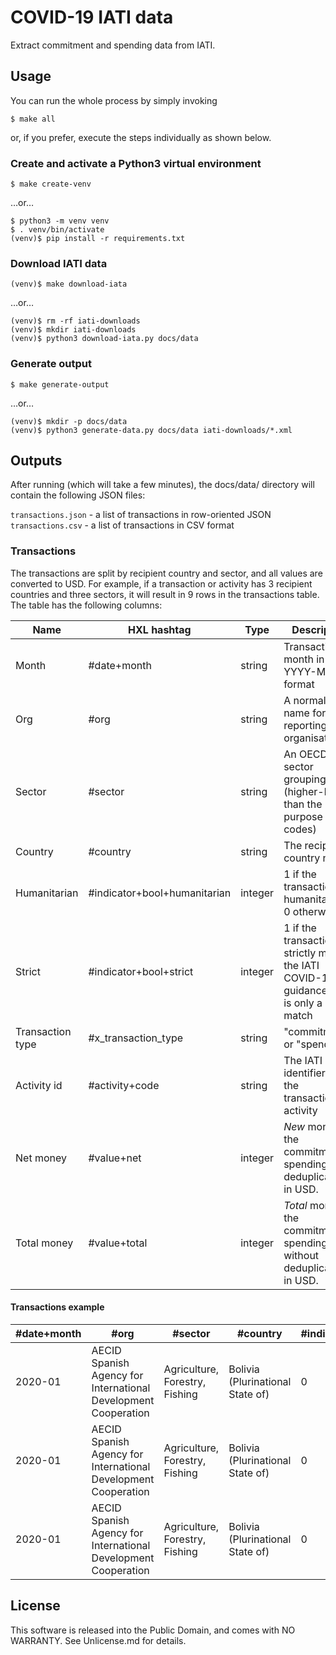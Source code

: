 COVID-19 IATI data
==================

Extract commitment and spending data from IATI.

## Usage

You can run the whole process by simply invoking

```
$ make all
```

or, if you prefer, execute the steps individually as shown below.

### Create and activate a Python3 virtual environment

```
$ make create-venv
```

…or…

```
$ python3 -m venv venv
$ . venv/bin/activate
(venv)$ pip install -r requirements.txt
```

### Download IATI data

```
(venv)$ make download-iata
```

…or…

```
(venv)$ rm -rf iati-downloads
(venv)$ mkdir iati-downloads
(venv)$ python3 download-iata.py docs/data
```

### Generate output

```
$ make generate-output
```

…or…

```
(venv)$ mkdir -p docs/data
(venv)$ python3 generate-data.py docs/data iati-downloads/*.xml
```

## Outputs

After running (which will take a few minutes), the docs/data/ directory will contain the following JSON files:

``transactions.json`` - a list of transactions in row-oriented JSON
``transactions.csv`` - a list of transactions in CSV format

### Transactions

The transactions are split by recipient country and sector, and all values are converted to USD.  For example, if a transaction or activity has 3 recipient countries and three sectors, it will result in 9 rows in the transactions table. The table has the following columns:

Name | HXL hashtag | Type | Description
-- | -- | -- | -- 
Month | #date+month | string | Transaction month in YYYY-MM format
Org | #org | string | A normalised name for the reporting organisation
Sector | #sector | string | An OECD-DAC sector grouping (higher-level than the purpose codes)
Country | #country | string | The recipient country name
Humanitarian | #indicator+bool+humanitarian | integer | 1 if the transaction is humanitarian, 0 otherwise
Strict | #indicator+bool+strict | integer | 1 if the transaction strictly meets the IATI COVID-19 guidance, 0 if it is only a loose match
Transaction type | #x_transaction_type | string | "commitments" or "spending"
Activity id | #activity+code | string | The IATI identifier for the transactions activity
Net money | #value+net | integer | _New_ money in the commitment or spending, after deduplication, in USD.
Total money | #value+total | integer | _Total_ money in the commitment or spending, without deduplication, in USD.

#### Transactions example

#date+month | #org | #sector | #country | #indicator+bool+humanitarian | #indicator+bool+strict | #x_transaction_type | #activity+code | #value+net | #value+total
-- | -- | -- | -- | -- | -- | -- | -- | -- | --
2020-01 | AECID Spanish Agency for International Development Cooperation | Agriculture, Forestry, Fishing | Bolivia (Plurinational State of) | 0 | 1 | commitments | ES-DIR3-EA0035768-Z02-20-P1-00900 | 36599 | 36599
2020-01 | AECID Spanish Agency for International Development Cooperation | Agriculture, Forestry, Fishing | Bolivia (Plurinational State of) | 0 | 1 | commitments | ES-DIR3-EA0035768-Z02-20-P1-00900 | 48799 | 48799
2020-01 | AECID Spanish Agency for International Development Cooperation | Agriculture, Forestry, Fishing | Bolivia (Plurinational State of) | 0 | 1 | commitments | ES-D

## License

This software is released into the Public Domain, and comes with NO WARRANTY. See Unlicense.md for details.


